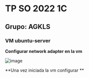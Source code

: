 # TP SO 2022 1C 

## Grupo: AGKLS

### VM ubuntu-server

**Configurar network adapter en la vm**

![image](https://user-images.githubusercontent.com/62452207/181865772-c5fca0cc-d5cf-45e2-a120-b103bf49cdf7.png)

**Una vez iniciada la vm configurar **
